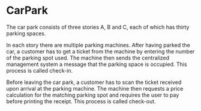 # CarPark
The car park consists of three stories A, B and C, each of which has thirty parking spaces.

In each story there are multiple parking machines. 
After having parked the car, a customer has to get a ticket from the machine by entering the number of the parking spot used. 
The machine then sends the centralized management system a message that the parking space is occupied. This process is called check-in.

Before leaving the car park, a customer has to scan the ticket received upon arrival at the parking machine. 
The machine then requests a price calculation for the matching parking spot and requires the user to pay before printing the receipt. 
This process is called check-out.
